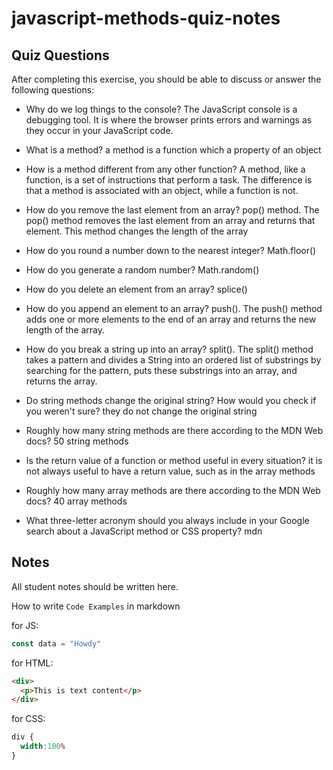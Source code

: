 # javascript-methods-quiz-notes

## Quiz Questions

After completing this exercise, you should be able to discuss or answer the following questions:

- Why do we log things to the console?
The JavaScript console is a debugging tool. It is where the browser prints errors and warnings as they occur in your JavaScript code.

- What is a method?
a method is a function which a property of an object

- How is a method different from any other function?
A method, like a function, is a set of instructions that perform a task. The difference is that a method is associated with an object, while a function is not.

- How do you remove the last element from an array?
pop() method. The pop() method removes the last element from an array and returns that element. This method changes the length of the array

- How do you round a number down to the nearest integer?
Math.floor()

- How do you generate a random number?
Math.random()

- How do you delete an element from an array?
splice()

- How do you append an element to an array?
push(). The push() method adds one or more elements to the end of an array and returns the new length of the array.

- How do you break a string up into an array?
split(). The split() method takes a pattern and divides a String into an ordered list of substrings by searching for the pattern, puts these substrings into an array, and returns the array.

- Do string methods change the original string? How would you check if you weren't sure?
they do not change the original string

- Roughly how many string methods are there according to the MDN Web docs?
50 string methods

- Is the return value of a function or method useful in every situation?
it is not always useful to have a return value, such as in the array methods

- Roughly how many array methods are there according to the MDN Web docs?
40 array methods

- What three-letter acronym should you always include in your Google search about a JavaScript method or CSS property?
mdn


## Notes

All student notes should be written here.


How to write `Code Examples` in markdown

for JS:
```javascript
const data = "Howdy"
```

for HTML:
```html
<div>
  <p>This is text content</p>
</div>
```

for CSS:
```css
div {
  width:100%
}
```
